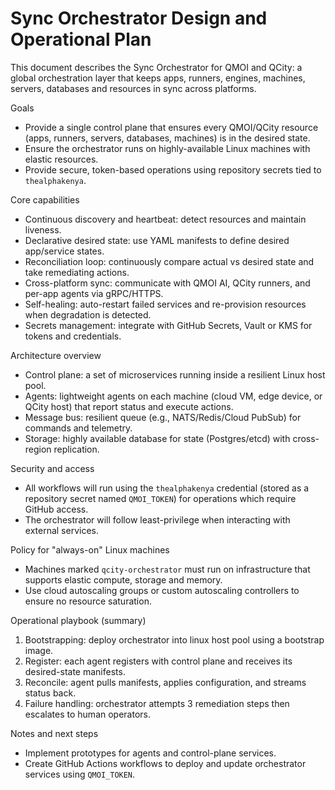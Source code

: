 # Sync Orchestrator Design and Operational Plan

This document describes the Sync Orchestrator for QMOI and QCity: a global orchestration layer that keeps apps, runners, engines, machines, servers, databases and resources in sync across platforms.

Goals
- Provide a single control plane that ensures every QMOI/QCity resource (apps, runners, servers, databases, machines) is in the desired state.
- Ensure the orchestrator runs on highly-available Linux machines with elastic resources.
- Provide secure, token-based operations using repository secrets tied to `thealphakenya`.

Core capabilities
- Continuous discovery and heartbeat: detect resources and maintain liveness.
- Declarative desired state: use YAML manifests to define desired app/service states.
- Reconciliation loop: continuously compare actual vs desired state and take remediating actions.
- Cross-platform sync: communicate with QMOI AI, QCity runners, and per-app agents via gRPC/HTTPS.
- Self-healing: auto-restart failed services and re-provision resources when degradation is detected.
- Secrets management: integrate with GitHub Secrets, Vault or KMS for tokens and credentials.

Architecture overview
- Control plane: a set of microservices running inside a resilient Linux host pool.
- Agents: lightweight agents on each machine (cloud VM, edge device, or QCity host) that report status and execute actions.
- Message bus: resilient queue (e.g., NATS/Redis/Cloud PubSub) for commands and telemetry.
- Storage: highly available database for state (Postgres/etcd) with cross-region replication.

Security and access
- All workflows will run using the `thealphakenya` credential (stored as a repository secret named `QMOI_TOKEN`) for operations which require GitHub access.
- The orchestrator will follow least-privilege when interacting with external services.

Policy for "always-on" Linux machines
- Machines marked `qcity-orchestrator` must run on infrastructure that supports elastic compute, storage and memory.
- Use cloud autoscaling groups or custom autoscaling controllers to ensure no resource saturation.

Operational playbook (summary)
1. Bootstrapping: deploy orchestrator into linux host pool using a bootstrap image.
2. Register: each agent registers with control plane and receives its desired-state manifests.
3. Reconcile: agent pulls manifests, applies configuration, and streams status back.
4. Failure handling: orchestrator attempts 3 remediation steps then escalates to human operators.

Notes and next steps
- Implement prototypes for agents and control-plane services.
- Create GitHub Actions workflows to deploy and update orchestrator services using `QMOI_TOKEN`.
